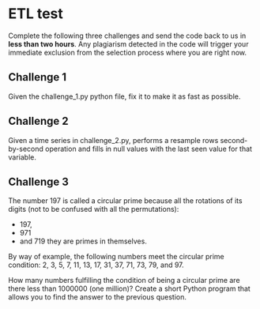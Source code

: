 # ETL test

Complete the following three challenges and send the code back to us in **less than two hours**. 
Any plagiarism detected in the code will trigger your immediate exclusion from the selection process where you are right now.

## Challenge 1
Given the challenge_1.py python file, fix it to make it as fast as possible.  

## Challenge 2
Given a time series in challenge_2.py, performs a resample rows second-by-second operation and fills in null values with the last seen value for that variable.

## Challenge 3
The number 197 is called a circular prime because all the rotations of its digits (not to be confused with all the permutations):
- 197,
- 971
- and 719
they are primes in themselves.

By way of example, the following numbers meet the circular prime condition: 2, 3, 5, 7, 11, 13, 17, 31, 37, 71, 73, 79, and 97.

How many numbers fulfilling the condition of being a circular prime are there less than 1000000 (one million)?
Create a short Python program that allows you to find the answer to the previous question.